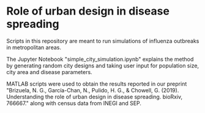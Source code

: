 # Role of urban design in disease spreading

Scripts in this repository are meant to run simulations of influenza outbreaks in metropolitan areas. 

The Jupyter Notebook "simple_city_simulation.ipynb" explains the method by generating random city designs and taking user input for population size, city area and disease parameters. 

MATLAB scripts were used to obtain the results reported in our preprint "Brizuela, N. G., García-Chan, N., Pulido, H. G., & Chowell, G. (2019). Understanding the role of urban design in disease spreading. bioRxiv, 766667." along with census data from INEGI and SEP. 
